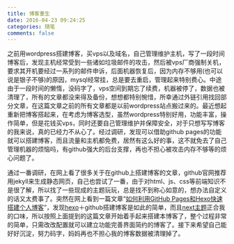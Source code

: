 ```yaml
---
title: 博客重生
date: 2016-04-23 09:24:25
categories: 随笔
comments: false
---
```

之前用wordpress搭建博客，买vps以及域名，自己管理维护主机，写了一段时间博客后，发现主机经常受到一些诸如垃圾邮件的攻击，然后被vps厂商强制关机，要求其开机要经过一系列的邮件申诉，后面机器恢复后，因为内存不够用(也可以说是银子不够)的原因，mysql经常挂，总是要去重启，管理起来特别费心。中途由于一段时间的懒惰，没码字了，vps空间到期忘了续费，机器被停了，数据也被清理了，所有的文章都没来得及备份，想想都特别惋惜，所幸通过外链引用找回部分文章，在这篇文章之前的所有文章都是以前wordpress站点搬过来的。<!--more-->最近想起重新把博客搭起来，在考虑为博客选型，虽然wordpress特别好用，功能丰富，操作简单，但是花钱买vps，同时还要自己管理维护并保障安全，对于只想写写博客的我来说，真的已经力不从心了。经过调研，发现可以借助github pages的功能就可以搭建博客，而且流量和主机都免费，居然有这么好的事，这不就免去了自己管理机器的烦恼吗，有github强大的后台支撑，再也不担心被攻击内存不够等的烦心问题了。

通过一番调研，在网上看了很多关于在github上搭建博客的文章，github官网推荐用jekyll来生成静态网页，自己也尝试了一番，由于对html、js、css等前端知识不是很了解，所以找了一些现成的主题玩玩，总是找不到称心如意的，想办法自定义的话又太费事了。突然在网上看到一篇文章“[如何利用GitHub Pages和Hexo快速搭建个人博客](http://sunwhut.com/2015/10/30/buildBlog/)”，发现[hexo](https://hexo.io/)＋github搭建博客是如此的简单，而且[next主题](https://github.com/iissnan/hexo-theme-next)正合我的口味，所以按照上面提到的这篇文章开始着手起来搭建本博客了，整个过程非常的简单，只需改改配置就可以建立功能完善界面简约的博客了。接下来希望自己能好好沉淀，努力码字，妈妈再也不担心我的博客数据被清理掉了。
